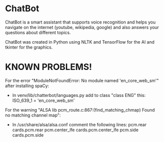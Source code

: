 # ChatBot
ChatBot is a smart assistant that supports voice recognition and helps you navigate on the internet (youtube, wikipedia, google) and also answers your questions about different topics.

ChatBot was created in Python using NLTK and TensorFlow for the AI and tkinter for the graphics.


# KNOWN PROBLEMS!

For the error "ModuleNotFoundError: No module named 'en_core_web_sm'" after installing spaCy:
- In venv/lib/chatterbot/languages.py add to class "class ENG" this: ISO_639_1 = 'en_core_web_sm'

For the warning "ALSA lib pcm_route.c:867:(find_matching_chmap) Found no matching channel map":
- In /usr/share/alsa/alsa.conf comment the following lines:
                pcm.rear cards.pcm.rear
                pcm.center_lfe cards.pcm.center_lfe
                pcm.side cards.pcm.side
